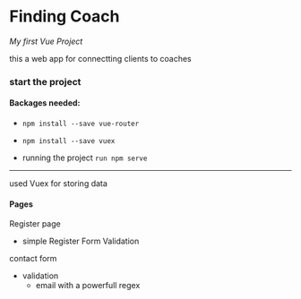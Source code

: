 # Finding Coach

_My first Vue Project_

this a web app for connectting clients to coaches

### start the project

#### Backages needed:

- `npm install --save vue-router`
- `npm install --save vuex`

- running the project `run npm serve`

---

used Vuex for storing data

#### Pages

Register page

- simple Register Form Validation

contact form

- validation
  - email with a powerfull regex
  
